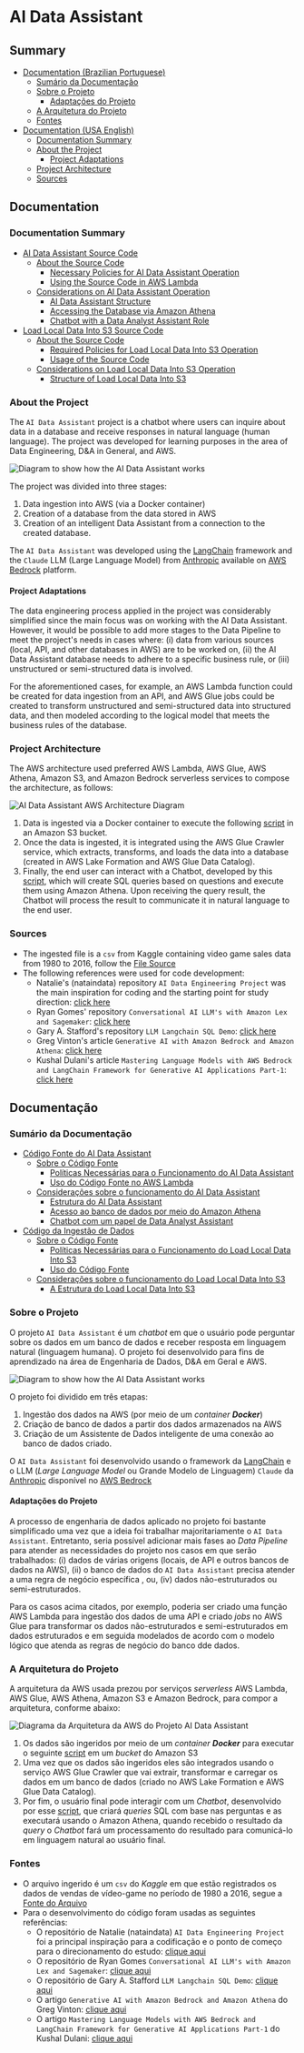 # AI Data Assistant

## Summary

- [Documentation (Brazilian Portuguese)](/README.md#documentação)
    - [Sumário da Documentação](/README.md#sumário-da-documentação)
    - [Sobre o Projeto](/README.md#sobre-o-projeto)
        - [Adaptações do Projeto](/README.md#adaptações-do-projeto)
    - [A Arquitetura do Projeto](/README.md#a-arquitetura-do-projeto)
    - [Fontes](/README.md#fontes)
- [Documentation (USA English)](/README.md#documentation)
    - [Documentation Summary](/README.md#documentation-summary)
    - [About the Project](/README.md#about-the-project)
        - [Project Adaptations](/README.md#project-adaptations)
    - [Project Architecture](/README.md#project-architecture)
    - [Sources](/README.md#sources)

## Documentation

### Documentation Summary

- [AI Data Assistant Source Code](/src/ai-data-assistant/README.md#documentation)
    - [About the Source Code](/src/ai-data-assistant/README.md#about-the-ai-data-assistant-source-code)
        - [Necessary Policies for AI Data Assistant Operation](/src/ai-data-assistant/README.md#necessary-policies-for-ai-data-assistant-operation)
        - [Using the Source Code in AWS Lambda](/src/ai-data-assistant/README.md#using-the-source-code-in-aws-lambda)
    - [Considerations on AI Data Assistant Operation](/src/ai-data-assistant/README.md#considerations-on-ai-data-assistant-operation)
        - [AI Data Assistant Structure](/src/ai-data-assistant/README.md#ai-data-assistant-structure)
        - [Accessing the Database via Amazon Athena](/src/ai-data-assistant/README.md#accessing-the-database-via-amazon-athena)
        - [Chatbot with a Data Analyst Assistant Role](/src/ai-data-assistant/README.md#chatbot-with-a-data-analyst-assistant-role)
- [Load Local Data Into S3 Source Code](/src/load-local-data-into-s3/README.md#documentation)
    - [About the Source Code](/src/load-local-data-into-s3/README.md#about-the-source-code)
        - [Required Policies for Load Local Data Into S3 Operation](/src/load-local-data-into-s3/README.md#required-policies-for-load-local-data-into-s3-operation)
        - [Usage of the Source Code](/src/load-local-data-into-s3/README.md#usage-of-the-source-code)
    - [Considerations on Load Local Data Into S3 Operation](/src/load-local-data-into-s3/README.md#)
        - [Structure of Load Local Data Into S3](/src/load-local-data-into-s3/README.md#structure-of-load-local-data-into-s3)

### About the Project

The `AI Data Assistant` project is a chatbot where users can inquire about data in a database and receive responses in natural language (human language). The project was developed for learning purposes in the area of Data Engineering, D&A in General, and AWS.

![Diagram to show how the AI Data Assistant works](/docs/diagrams/AWSDiagram!AI%20DataAssistant%20Generic%20Logic.jpg)

The project was divided into three stages:

1. Data ingestion into AWS (via a Docker container)
2. Creation of a database from the data stored in AWS
3. Creation of an intelligent Data Assistant from a connection to the created database.

The `AI Data Assistant` was developed using the [LangChain](https://python.langchain.com/docs/get_started/introduction) framework and the `Claude` LLM (Large Language Model) from [Anthropic](https://www.anthropic.com/news/introducing-claude) available on [AWS Bedrock](https://aws.amazon.com/pt/bedrock/?gclid=CjwKCAjw48-vBhBbEiwAzqrZVOqyWfTR8CxM6lHYtXWp8vFrG4lsCSRcKPuz8X0WcZjqPpXhyaGotBoCYcwQAvD_BwE&trk=82b1c10f-8aa4-4e6c-ab52-c75550a4a31e&sc_channel=ps&ef_id=CjwKCAjw48-vBhBbEiwAzqrZVOqyWfTR8CxM6lHYtXWp8vFrG4lsCSRcKPuz8X0WcZjqPpXhyaGotBoCYcwQAvD_BwE:G:s&s_kwcid=AL!4422!3!692006001529!e!!g!!aws%20bedrock!21054971723!164977098371) platform.


#### Project Adaptations
The data engineering process applied in the project was considerably simplified since the main focus was on working with the AI Data Assistant. However, it would be possible to add more stages to the Data Pipeline to meet the project's needs in cases where: (i) data from various sources (local, API, and other databases in AWS) are to be worked on, (ii) the AI Data Assistant database needs to adhere to a specific business rule, or (iii) unstructured or semi-structured data is involved.

For the aforementioned cases, for example, an AWS Lambda function could be created for data ingestion from an API, and AWS Glue jobs could be created to transform unstructured and semi-structured data into structured data, and then modeled according to the logical model that meets the business rules of the database.

### Project Architecture

The AWS architecture used preferred AWS Lambda, AWS Glue, AWS Athena, Amazon S3, and Amazon Bedrock serverless services to compose the architecture, as follows:

![AI Data Assistant AWS Architecture Diagram](/docs/diagrams/AWSDiagram!AIDataAssistant.jpg)

1. Data is ingested via a Docker container to execute the following [script](/src/load-local-data-into-s3/README.md#documentation) in an Amazon S3 bucket.
2. Once the data is ingested, it is integrated using the AWS Glue Crawler service, which extracts, transforms, and loads the data into a database (created in AWS Lake Formation and AWS Glue Data Catalog).
3. Finally, the end user can interact with a Chatbot, developed by this [script](/src/ai-data-assistant/README.md#documentation), which will create SQL queries based on questions and execute them using Amazon Athena. Upon receiving the query result, the Chatbot will process the result to communicate it in natural language to the end user.

### Sources

- The ingested file is a `csv` from Kaggle containing video game sales data from 1980 to 2016, follow the [File Source](https://www.kaggle.com/code/upadorprofzs/eda-video-game-sales/input?select=vgsales.csv)
- The following references were used for code development:
    - Natalie's (nataindata) repository `AI Data Engineering Project` was the main inspiration for coding and the starting point for study direction: [click here](https://github.com/nataindata/ai-data-engineering-project/blob/main/Nataindata_BigQuery_with_LangChain.ipynb)
    - Ryan Gomes' repository `Conversational AI LLM's with Amazon Lex and Sagemaker`: [click here](https://github.com/aws-samples/conversational-ai-llms-with-amazon-lex-and-sagemaker)
    - Gary A. Stafford's repository `LLM Langchain SQL Demo`: [click here](https://github.com/garystafford/llm-langchain-sql-demo/tree/main)
    - Greg Vinton's article `Generative AI with Amazon Bedrock and Amazon Athena`: [click here](https://repost.aws/articles/ARDEyn8B0aQLud6ZGK7yyX3Q/generative-ai-with-amazon-bedrock-and-amazon-athena)
    - Kushal Dulani's article `Mastering Language Models with AWS Bedrock and LangChain Framework for Generative AI Applications Part-1`: [click here](https://medium.com/into-the-ai-frontier-navigating-genai-computer/mastering-language-models-with-aws-bedrock-and-langchain-%EF%B8%8Fframework-for-generative-ai-e7f786c5e10c)


## Documentação

### Sumário da Documentação

- [Código Fonte do AI Data Assistant](/src/ai-data-assistant/README.md#documentação)
    - [Sobre o Código Fonte](/src/ai-data-assistant/README.md#sobre-o-código-fonte-ai-data-assistant)
        - [Políticas Necessárias para o Funcionamento do AI Data Assistant](/src/ai-data-assistant/README.md#políticas-necessárias-para-o-funcionamento-do-ai-data-assistant)
        - [Uso do Código Fonte no AWS Lambda](/src/ai-data-assistant/README.md#uso-do-código-fonte-no-aws-lambda)
    - [Considerações sobre o funcionamento do AI Data Assistant](/src/ai-data-assistant/README.md#considerações-sobre-o-funcionamento-do-ai-data-assistant)
        - [Estrutura do AI Data Assistant](/src/ai-data-assistant/README.md#a-estrutura-do-ai-data-assistant)
        - [Acesso ao banco de dados por meio do Amazon Athena](/src/ai-data-assistant/README.md#acesso-ao-banco-de-dados-por-meio-do-amazon-athena)
        - [Chatbot com um papel de Data Analyst Assistant](/src/ai-data-assistant/README.md#um-chatbot-com-um-papel-de-data-analyst-assistant)
- [Código da Ingestão de Dados](/src/load-local-data-into-s3/README.md#documentação)
    - [Sobre o Código Fonte](/src/load-local-data-into-s3/README.md#sobre-o-código-fonte)
        - [Políticas Necessárias para o Funcionamento do Load Local Data Into S3](/src/load-local-data-into-s3/README.md#políticas-necessárias-para-o-funcionamento-do-load-local-data-into-s3)
        - [Uso do Código Fonte](/src/load-local-data-into-s3/README.md#uso-do-código-fonte)
    - [Considerações sobre o funcionamento do Load Local Data Into S3](/src/load-local-data-into-s3/README.md#)
        - [A Estrutura do Load Local Data Into S3](/src/load-local-data-into-s3/README.md#a-estrutura-do-load-local-data-into-s3)

### Sobre o Projeto

O projeto `AI Data Assistant` é um *chatbot* em que o usuário pode perguntar sobre os dados em um banco de dados e receber resposta em linguagem natural (linguagem humana). O projeto foi desenvolvido para fins de aprendizado na área de Engenharia de Dados, D&A em Geral e AWS.

![Diagram to show how the AI Data Assistant works](/docs/diagrams/AWSDiagram!AI%20DataAssistant%20Generic%20Logic.jpg)

O projeto foi dividido em três etapas:

1. Ingestão dos dados na AWS (por meio de um *container* ***Docker***)
2. Criação de banco de dados a partir dos dados armazenados na AWS
3. Criação de um Assistente de Dados inteligente de uma conexão ao banco de dados criado.

O `AI Data Assistant` foi desenvolvido usando o framework da [LangChain](https://python.langchain.com/docs/get_started/introduction) e o LLM (*Large Language Model* ou Grande Modelo de Linguagem) `Claude` da [Anthropic](https://www.anthropic.com/news/introducing-claude) disponível no [AWS Bedrock](https://aws.amazon.com/pt/bedrock/?gclid=CjwKCAjw48-vBhBbEiwAzqrZVOqyWfTR8CxM6lHYtXWp8vFrG4lsCSRcKPuz8X0WcZjqPpXhyaGotBoCYcwQAvD_BwE&trk=82b1c10f-8aa4-4e6c-ab52-c75550a4a31e&sc_channel=ps&ef_id=CjwKCAjw48-vBhBbEiwAzqrZVOqyWfTR8CxM6lHYtXWp8vFrG4lsCSRcKPuz8X0WcZjqPpXhyaGotBoCYcwQAvD_BwE:G:s&s_kwcid=AL!4422!3!692006001529!e!!g!!aws%20bedrock!21054971723!164977098371)

#### Adaptações do Projeto

A processo de engenharia de dados aplicado no projeto foi bastante simplificado uma vez que a ideia foi trabalhar majoritariamente o `AI Data Assistant`. Entretanto, seria possível adicionar mais fases ao *Data Pipeline* para atender as necessidades do projeto nos casos em que serão trabalhados: (i) dados de várias origens (locais, de API e outros bancos de dados na AWS), (ii) o banco de dados do `AI Data Assistant` precisa atender a uma regra de negócio específica , ou, (iv) dados não-estruturados ou semi-estruturados.

Para os casos acima citados, por exemplo, poderia ser criado uma função AWS Lambda para ingestão dos dados de uma API e criado *jobs* no AWS Glue para transformar os dados não-estruturados e semi-estruturados em dados estruturados e em seguida modelados de acordo com o modelo lógico que atenda as regras de negócio do banco dde dados.

### A Arquitetura do Projeto

A arquitetura da AWS usada prezou por serviços *serverless* AWS Lambda, AWS Glue, AWS Athena, Amazon S3 e Amazon Bedrock, para compor a arquitetura, conforme abaixo:  

![Diagrama da Arquitetura da AWS do Projeto AI Data Assistant](/docs/diagrams/AWSDiagram!AIDataAssistant.jpg)


1. Os dados são ingeridos por meio de um *container* ***Docker*** para executar o seguinte [script](/src/load-local-data-into-s3/README.md#documentação) em um *bucket* do Amazon S3
2. Uma vez que os dados são ingeridos eles são integrados usando o serviço AWS Glue Crawler que vai extrair, transformar e carregar os dados em um banco de dados (criado no AWS Lake Formation e AWS Glue Data Catalog).
3. Por fim, o usuário final pode interagir com um *Chatbot*, desenvolvido por esse [script](/src/ai-data-assistant/README.md#documentação), que criará *queries* SQL com base nas perguntas e as executará usando o Amazon Athena, quando recebido o resultado da *query* o *Chatbot* fará um processamento do resultado para comunicá-lo em linguagem natural ao usuário final.

### Fontes

- O arquivo ingerido é um `csv` do *Kaggle* em que estão registrados os dados de vendas de vídeo-game no período de 1980 a 2016, segue a [Fonte do Arquivo](https://www.kaggle.com/code/upadorprofzs/eda-video-game-sales/input?select=vgsales.csv)
- Para o desenvolvimento do código foram usadas as seguintes referências:
    - O repositório de Natalie (nataindata) `AI Data Engineering Project` foi a principal inspiração para a codificação e o ponto de começo para o direcionamento do estudo: [clique aqui](https://github.com/nataindata/ai-data-engineering-project/blob/main/Nataindata_BigQuery_with_LangChain.ipynb)
    - O repositório de Ryan Gomes `Conversational AI LLM's with Amazon Lex and Sagemaker`: [clique aqui](https://github.com/aws-samples/conversational-ai-llms-with-amazon-lex-and-sagemaker)
    - O repositório de Gary A. Stafford `LLM Langchain SQL Demo`: [clique aqui](https://github.com/garystafford/llm-langchain-sql-demo/tree/main)
    - O artigo `Generative AI with Amazon Bedrock and Amazon Athena` do Greg Vinton: [clique aqui](https://repost.aws/articles/ARDEyn8B0aQLud6ZGK7yyX3Q/generative-ai-with-amazon-bedrock-and-amazon-athena)
    - O artigo `Mastering Language Models with AWS Bedrock and LangChain Framework for Generative AI Applications Part-1` do Kushal Dulani: [clique aqui](https://medium.com/into-the-ai-frontier-navigating-genai-computer/mastering-language-models-with-aws-bedrock-and-langchain-%EF%B8%8Fframework-for-generative-ai-e7f786c5e10c)